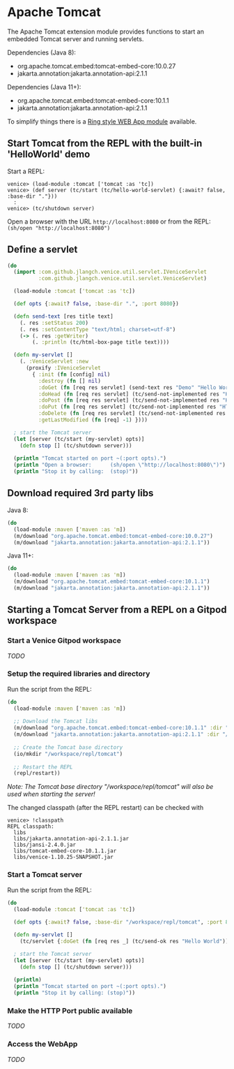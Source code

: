 # Apache Tomcat

The Apache Tomcat extension module provides functions to start an embedded 
Tomcat server and running servlets.

Dependencies (Java 8):

 - org.apache.tomcat.embed:tomcat-embed-core:10.0.27
 - jakarta.annotation:jakarta.annotation-api:2.1.1

Dependencies (Java 11+):

 - org.apache.tomcat.embed:tomcat-embed-core:10.1.1
 - jakarta.annotation:jakarta.annotation-api:2.1.1

To simplify things there is a 
[Ring style WEB App module](ext-ring.md) available.
 
 
 
## Start Tomcat from the REPL with the built-in 'HelloWorld' demo 

Start a REPL:

```text
venice> (load-module :tomcat ['tomcat :as 'tc])
venice> (def server (tc/start (tc/hello-world-servlet) {:await? false, :base-dir "."}))
  :
venice> (tc/shutdown server)
```

Open a browser with the URL `http://localhost:8080` or from the REPL: `(sh/open "http://localhost:8080")`


## Define a servlet

```clojure
(do
  (import :com.github.jlangch.venice.util.servlet.IVeniceServlet
          :com.github.jlangch.venice.util.servlet.VeniceServlet)

  (load-module :tomcat ['tomcat :as 'tc])

  (def opts {:await? false, :base-dir ".", :port 8080})

  (defn send-text [res title text]
    (. res :setStatus 200)
    (. res :setContentType "text/html; charset=utf-8")
    (-> (. res :getWriter)
        (. :println (tc/html-box-page title text))))

  (defn my-servlet []
    (. :VeniceServlet :new
      (proxify :IVeniceServlet
        { :init (fn [config] nil)
          :destroy (fn [] nil)
          :doGet (fn [req res servlet] (send-text res "Demo" "Hello World"))
          :doHead (fn [req res servlet] (tc/send-not-implemented res "HTTP Method HEAD"))
          :doPost (fn [req res servlet] (tc/send-not-implemented res "HTTP Method POST"))
          :doPut (fn [req res servlet] (tc/send-not-implemented res "HTTP Method PUT"))
          :doDelete (fn [req res servlet] (tc/send-not-implemented res "HTTP Method DELETE"))
          :getLastModified (fn [req] -1) })))

  ; start the Tomcat server
  (let [server (tc/start (my-servlet) opts)]
    (defn stop [] (tc/shutdown server)))
  
  (println "Tomcat started on port ~(:port opts).")
  (println "Open a browser:      (sh/open \"http://localhost:8080\")")
  (println "Stop it by calling:  (stop)"))
```



## Download required 3rd party libs

Java 8:

```clojure
(do
  (load-module :maven ['maven :as 'm])
  (m/download "org.apache.tomcat.embed:tomcat-embed-core:10.0.27")
  (m/download "jakarta.annotation:jakarta.annotation-api:2.1.1"))
```

Java 11+:

```clojure
(do
  (load-module :maven ['maven :as 'm])
  (m/download "org.apache.tomcat.embed:tomcat-embed-core:10.1.1")
  (m/download "jakarta.annotation:jakarta.annotation-api:2.1.1"))
```



## Starting a Tomcat Server from a REPL on a Gitpod workspace

### Start a Venice Gitpod workspace

*TODO*


### Setup the required libraries and directory

Run the script from the REPL:

```clojure
(do
  (load-module :maven ['maven :as 'm])
  
  ;; Download the Tomcat libs
  (m/download "org.apache.tomcat.embed:tomcat-embed-core:10.1.1" :dir "/workspace/repl/libs")
  (m/download "jakarta.annotation:jakarta.annotation-api:2.1.1" :dir "/workspace/repl/libs")
  
  ;; Create the Tomcat base directory
  (io/mkdir "/workspace/repl/tomcat")
  
  ;; Restart the REPL
  (repl/restart))
```

*Note: The Tomcat base directory "/workspace/repl/tomcat" will also be used when starting the server!*

The changed classpath (after the REPL restart) can be checked with

```shell
venice> !classpath
REPL classpath:
  libs
  libs/jakarta.annotation-api-2.1.1.jar
  libs/jansi-2.4.0.jar
  libs/tomcat-embed-core-10.1.1.jar
  libs/venice-1.10.25-SNAPSHOT.jar
```


### Start a Tomcat server

Run the script from the REPL:

```clojure
(do
  (load-module :tomcat ['tomcat :as 'tc])
  
  (def opts {:await? false, :base-dir "/workspace/repl/tomcat", :port 8080})

  (defn my-servlet []
    (tc/servlet {:doGet (fn [req res _] (tc/send-ok res "Hello World"))}))

  ; start the Tomcat server
  (let [server (tc/start (my-servlet) opts)]
    (defn stop [] (tc/shutdown server)))
  
  (println)
  (println "Tomcat started on port ~(:port opts).")
  (println "Stop it by calling: (stop)"))
```


### Make the HTTP Port public available

*TODO*


### Access the WebApp

*TODO*


